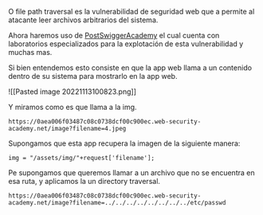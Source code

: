 O file path traversal es la vulnerabilidad de seguridad web que a permite al atacante leer archivos arbitrarios del sistema. 

Ahora haremos uso de [PostSwiggerAcademy](url) el cual cuenta con laboratorios especializados para la explotación de esta vulnerabilidad y muchas mas.

Si bien entendemos esto consiste en que la app web llama a un contenido dentro de su sistema para mostrarlo en la app web.

![[Pasted image 20221113100823.png]]

Y miramos como es que llama a la img.

	https://0aea006f03487c08c0738dcf00c900ec.web-security-academy.net/image?filename=4.jpeg
Supongamos que esta app recupera la imagen de la siguiente manera:

	img = "/assets/img/"+request['filename'];

Pe supongamos que queremos llamar a un archivo que no se encuentra en esa ruta, y aplicamos la un directory traversal.

	https://0aea006f03487c08c0738dcf00c900ec.web-security-academy.net/image?filename=../../../../../../../../etc/passwd

